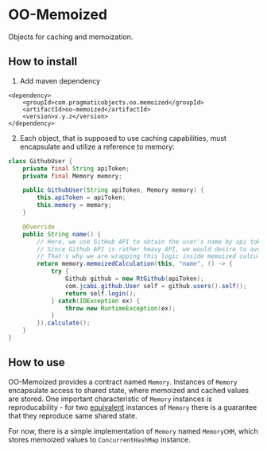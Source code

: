 # OO-Memoized

Objects for caching and memoization.

## How to install

1. Add maven dependency

```
<dependency>
    <groupId>com.pragmaticobjects.oo.memoized</groupId>
    <artifactId>oo-memoized</artifactId>
    <version>x.y.z</version>
</dependency>
```

2. Each object, that is supposed to use caching capabilities, must encapsulate and utilize a reference to memory:

```java
class GithubUser {
    private final String apiToken;
    private final Memory memory;

    public GithubUser(String apiToken, Memory memory) {
        this.apiToken = apiToken;
        this.memory = memory;
    }

    @Override
    public String name() {
        // Here, we use GitHub API to obtain the user's name by api token.
        // Since Github API is rather heavy API, we would desire to avoid calling it on each name() call.
        // That's why we are wrapping this logic inside memoized calculation
        return memory.memoizedCalculation(this, "name", () -> {
            try {
                Github github = new RtGithub(apiToken);
                com.jcabi.github.User self = github.users().self();
                return self.login();
            } catch(IOException ex) {
                throw new RuntimeException(ex);
            }
        }).calculate();
    }
}
```


## How to use

OO-Memoized provides a contract named `Memory`. Instances of `Memory` 
encapsulate access to shared state, where memoized and cached values are stored.
One important characteristic of `Memory` instances is reproducability - for 
two [equivalent](https://www.pragmaticobjects.com/chapters/009_equivalence_101.html) 
instances of `Memory` there is a guarantee that they reproduce
same shared state.

For now, there is a simple implementation of `Memory` named `MemoryCHM`,
which stores memoized values to `ConcurrentHashMap` instance.

